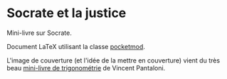 # Socrate et la justice

Mini-livre sur Socrate.

Document LaTeX utilisant la classe [pocketmod](https://github.com/liantze/pocketmod.sty).

L'image de couverture (et l'idée de la mettre en couverture) vient du très beau [mini-livre de trigonométrie](https://fr.overleaf.com/latex/examples/mini-livre-trigonometrie/ntgbdvthxhnb) de Vincent Pantaloni.
